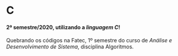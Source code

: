 # C    

#### 2ª semestre/2020, utilizando a *linguagem C*!    

Quebrando os códigos na Fatec, 1º semestre do curso de *Análise e Desenvolvimento de Sistema*, disciplina Algoritmos.

